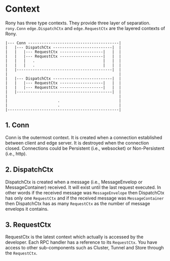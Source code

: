 # Context

Rony has three type contexts. They provide three layer of separation. `rony.Conn` `edge.DispatchCtx` and
`edge.RequestCtx` are the layered contexts of Rony.
```
|--- Conn ----------------------------------------|
|   |--- DispatchCtx --------------------------|  |
|   |   |--- RequestCtx -------------------|   |  |
|   |   |--- RequestCtx -------------------|   |  |
|   |   |   .                              |   |  |
|   |   |   .                              |   |  |
|   |------------------------------------------|  |
|                                                 |
|   |--- DispatchCtx --------------------------|  |
|   |   |--- RequestCtx -------------------|   |  |
|   |   |--- RequestCtx -------------------|   |  |
|   |------------------------------------------|  |
|                                                 |
|                      .                          |
|                      .                          |
|-------------------------------------------------|
```

## 1. Conn
Conn is the outermost context. It is created when a connection established between client and edge
server. It is destroyed when the connection closed. Connections could be Persistent (i.e., websocket) or
Non-Persistent (i.e., http). 

## 2. DispatchCtx
DispatchCtx is created when a message (i.e., MessageEnvelop or MessageContainer) received. It will exist until the last
request executed. In other words if the received message was `MessageEnvelope` then DispatchCtx has only one `RequestCtx`
and if the received message was `MessageContainer` then DispatchCtx has as many `RequestCtx` as the number of message envelops
it contains.

## 3. RequestCtx
RequestCtx is the latest context which actually is accessed by the developer. Each RPC handler has a reference to its
`RequestCtx`. You have access to other sub-components such as Cluster, Tunnel and Store through the `RequestCtx`.

